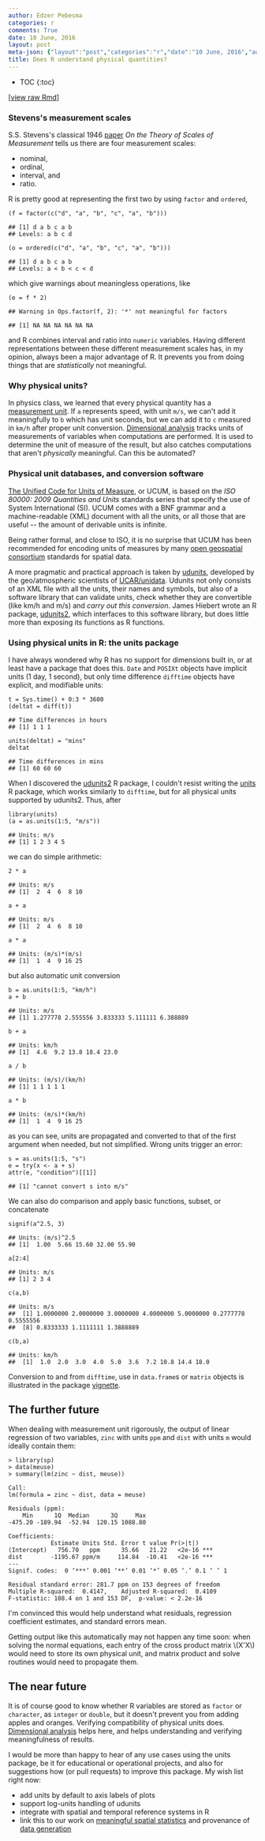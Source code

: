 ```yaml
---
author: Edzer Pebesma
categories: r
comments: True
date: 10 June, 2016
layout: post
meta-json: {"layout":"post","categories":"r","date":"10 June, 2016","author":"Edzer Pebesma","comments":true,"title":"Does R understand physical quantities?"}
title: Does R understand physical quantities?
---
```


<script src="https://cdnjs.cloudflare.com/ajax/libs/mathjax/2.7.0/MathJax.js?config=TeX-AMS-MML_HTMLorMML" type="text/javascript"></script>
* TOC 
{:toc}

\[[view raw
Rmd](https://raw.githubusercontent.com/edzer/r-spatial/gh-pages/_rmd/2016-06-10-units.Rmd)\]

### Stevens's measurement scales

S.S. Stevens's classical 1946
[paper](http://psychology.okstate.edu/faculty/jgrice/psyc3214/Stevens_FourScales_1946.pdf)
*On the Theory of Scales of Measurement* tells us there are four
measurement scales:

-   nominal,
-   ordinal,
-   interval, and
-   ratio.

R is pretty good at representing the first two by using `factor` and
`ordered`,

    (f = factor(c("d", "a", "b", "c", "a", "b")))

    ## [1] d a b c a b
    ## Levels: a b c d

    (o = ordered(c("d", "a", "b", "c", "a", "b")))

    ## [1] d a b c a b
    ## Levels: a < b < c < d

which give warnings about meaningless operations, like

    (e = f * 2)

    ## Warning in Ops.factor(f, 2): '*' not meaningful for factors

    ## [1] NA NA NA NA NA NA

and R combines interval and ratio into `numeric` variables. Having
different representations between these different measurement scales
has, in my opinion, always been a major advantage of R. It prevents you
from doing things that are *statistically* not meaningful.

### Why physical units?

In physics class, we learned that every physical quantity has a
[measurement unit](https://en.wikipedia.org/wiki/Units_of_measurement).
If `a` represents speed, with unit `m/s`, we can't add it meaningfully
to `b` which has unit seconds, but we can add it to `c` measured in
`km/h` after proper unit conversion. [Dimensional
analysis](https://en.wikipedia.org/wiki/Dimensional_analysis) tracks
units of measurements of variables when computations are performed. It
is used to determine the unit of measure of the result, but also catches
computations that aren't *physically* meaningful. Can this be automated?

### Physical unit databases, and conversion software

[The Unified Code for Units of Measure](http://unitsofmeasure.org/trac),
or UCUM, is based on the *ISO 80000: 2009 Quantities and Units*
standards series that specify the use of System International (SI). UCUM
comes with a BNF grammar and a machine-readable (XML) document with all
the units, or all those that are useful -- the amount of derivable units
is infinite.

Being rather formal, and close to ISO, it is no surprise that UCUM has
been recommended for encoding units of measures by many [open geospatial
consortium](http://www.opengeospatial.org/) standards for spatial data.

A more pragmatic and practical approach is taken by
[udunits](https://www.unidata.ucar.edu/software/udunits/), developed by
the geo/atmospheric scientists of
[UCAR/unidata](https://www.unidata.ucar.edu/). Udunits not only consists
of an XML file with all the units, their names and symbols, but also of
a software library that can validate units, check whether they are
convertible (like km/h and m/s) and *carry out this conversion*. James
Hiebert wrote an R package,
[udunits2](https://cran.r-project.org/package=udunits2), which
interfaces to this software library, but does little more than exposing
its functions as R functions.

### Using physical units in R: the units package

I have always wondered why R has no support for dimensions built in, or
at least have a package that does this. `Date` and `POSIXt` objects have
implicit units (1 day, 1 second), but only time difference `difftime`
objects have explicit, and modifiable units:

    t = Sys.time() + 0:3 * 3600
    (deltat = diff(t))

    ## Time differences in hours
    ## [1] 1 1 1

    units(deltat) = "mins"
    deltat

    ## Time differences in mins
    ## [1] 60 60 60

When I discovered the
[udunits2](https://cran.r-project.org/package=udunits2) R package, I
couldn't resist writing the
[units](https://cran.r-project.org/package=units) R package, which works
similarly to `difftime`, but for all physical units supported by
udunits2. Thus, after

    library(units)
    (a = as.units(1:5, "m/s"))

    ## Units: m/s
    ## [1] 1 2 3 4 5

we can do simple arithmetic:

    2 * a

    ## Units: m/s
    ## [1]  2  4  6  8 10

    a + a

    ## Units: m/s
    ## [1]  2  4  6  8 10

    a * a

    ## Units: (m/s)*(m/s)
    ## [1]  1  4  9 16 25

but also automatic unit conversion

    b = as.units(1:5, "km/h")
    a + b

    ## Units: m/s
    ## [1] 1.277778 2.555556 3.833333 5.111111 6.388889

    b + a

    ## Units: km/h
    ## [1]  4.6  9.2 13.8 18.4 23.0

    a / b

    ## Units: (m/s)/(km/h)
    ## [1] 1 1 1 1 1

    a * b

    ## Units: (m/s)*(km/h)
    ## [1]  1  4  9 16 25

as you can see, units are propagated and converted to that of the first
argument when needed, but not simplified. Wrong units trigger an error:

    s = as.units(1:5, "s")
    e = try(x <- a + s)
    attr(e, "condition")[[1]]

    ## [1] "cannot convert s into m/s"

We can also do comparison and apply basic functions, subset, or
concatenate

    signif(a^2.5, 3)

    ## Units: (m/s)^2.5
    ## [1]  1.00  5.66 15.60 32.00 55.90

    a[2:4]

    ## Units: m/s
    ## [1] 2 3 4

    c(a,b)

    ## Units: m/s
    ##  [1] 1.0000000 2.0000000 3.0000000 4.0000000 5.0000000 0.2777778 0.5555556
    ##  [8] 0.8333333 1.1111111 1.3888889

    c(b,a)

    ## Units: km/h
    ##  [1]  1.0  2.0  3.0  4.0  5.0  3.6  7.2 10.8 14.4 18.0

Conversion to and from `difftime`, use in `data.frame`s or `matrix`
objects is illustrated in the package
[vignette](https://cran.r-project.org/web/packages/units/vignettes/units.html).

The further future
------------------

When dealing with measurement unit rigorously, the output of linear
regression of two variables, `zinc` with units `ppm` and `dist` with
units `m` would ideally contain them:

    > library(sp)
    > data(meuse)
    > summary(lm(zinc ~ dist, meuse))

    Call:
    lm(formula = zinc ~ dist, data = meuse)

    Residuals (ppm):
        Min      1Q  Median      3Q     Max 
    -475.20 -189.94  -52.94  120.15 1088.80 

    Coefficients:
                Estimate Units Std. Error t value Pr(>|t|)    
    (Intercept)   756.70   ppm      35.66   21.22   <2e-16 ***
    dist        -1195.67 ppm/m     114.84  -10.41   <2e-16 ***
    ---
    Signif. codes:  0 ‘***’ 0.001 ‘**’ 0.01 ‘*’ 0.05 ‘.’ 0.1 ‘ ’ 1

    Residual standard error: 281.7 ppm on 153 degrees of freedom
    Multiple R-squared:  0.4147,    Adjusted R-squared:  0.4109 
    F-statistic: 108.4 on 1 and 153 DF,  p-value: < 2.2e-16

I'm convinced this would help understand what residuals, regression
coefficient estimates, and standard errors mean.

Getting output like this automatically may not happen any time soon:
when solving the normal equations, each entry of the cross product
matrix \\(X'X\\) would need to store its own physical unit, and matrix
product and solve routines would need to propagate them.

The near future
---------------

It is of course good to know whether R variables are stored as `factor`
or `character`, as `integer` or `double`, but it doesn't prevent you
from adding apples and oranges. Verifying compatibility of physical
units does. [Dimensional
analysis](https://en.wikipedia.org/wiki/Dimensional_analysis) helps
here, and helps understanding and verifying meaningfulness of results.

I would be more than happy to hear of any use cases using the units
package, be it for educational or operational projects, and also for
suggestions how (or pull requests) to improve this package. My wish list
right now:

-   add units by default to axis labels of plots
-   support log-units handling of udunits
-   integrate with spatial and temporal reference systems in R
-   link this to our work on [meaningful spatial
    statistics](http://www.sciencedirect.com/science/article/pii/S1364815213001977)
    and provenance of [data
    generation](http://ifgi.uni-muenster.de/~epebe_01/generativealgebra.pdf)
